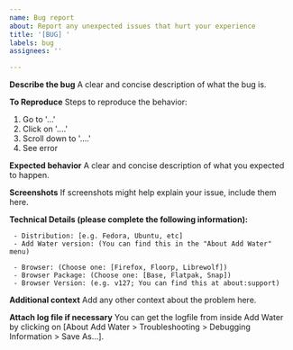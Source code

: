 ```yaml
---
name: Bug report
about: Report any unexpected issues that hurt your experience
title: '[BUG] '
labels: bug
assignees: ''

---
```


**Describe the bug**
A clear and concise description of what the bug is.


**To Reproduce**
Steps to reproduce the behavior:
1. Go to '...'
2. Click on '....'
3. Scroll down to '....'
4. See error


**Expected behavior**
A clear and concise description of what you expected to happen.


**Screenshots**
If screenshots might help explain your issue, include them here.


**Technical Details (please complete the following information):**
```
 - Distribution: [e.g. Fedora, Ubuntu, etc]
 - Add Water version: (You can find this in the "About Add Water" menu)

 - Browser: (Choose one: [Firefox, Floorp, Librewolf])
 - Browser Package: (Choose one: [Base, Flatpak, Snap])
 - Browser Version: (e.g. v127; You can find this at about:support)
```

**Additional context**
Add any other context about the problem here.


**Attach log file if necessary**
You can get the logfile from inside Add Water by clicking on 
[About Add Water > Troubleshooting > Debugging Information > Save As...].
